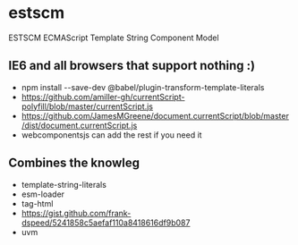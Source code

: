 # estscm
ESTSCM ECMAScript Template String Component Model

## IE6 and all browsers that support nothing :)
- npm install --save-dev @babel/plugin-transform-template-literals
- https://github.com/amiller-gh/currentScript-polyfill/blob/master/currentScript.js
- https://github.com/JamesMGreene/document.currentScript/blob/master/dist/document.currentScript.js
- webcomponentsjs can add the rest if you need it 



## Combines the knowleg
- template-string-literals
- esm-loader
- tag-html
- https://gist.github.com/frank-dspeed/5241858c5aefaf110a8418616df9b087
- uvm
